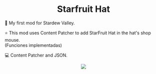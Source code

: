 <h1 align="center"> Starfruit Hat </h1>

:pushpin: My first mod for Stardew Valley. <br>

:star: This mod uses Content Patcher to add StarFruit Hat in the hat's shop mouse. <br>  (Funciones implementadas)

:computer: Content Patcher and JSON. <br> 

<p align="center"><img src="https://img.shields.io/badge/STATUS-TERMINADO-green"></p> 




